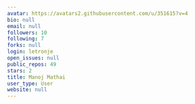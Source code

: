 ```yaml
---
avatar: https://avatars2.githubusercontent.com/u/351615?v=4
bio: null
email: null
followers: 10
following: 7
forks: null
login: letronje
open_issues: null
public_repos: 49
stars: 2
title: Manoj Mathai
user_type: User
website: null
---
```

